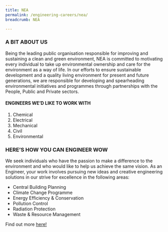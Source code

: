 ```yaml
---
title: NEA
permalink: /engineering-careers/nea/
breadcrumb: NEA

---
```



### A BIT ABOUT US
Being the leading public organisation responsible for improving and sustaining a clean and green environment, NEA is committed to motivating every individual to take up environmental ownership and care for the environment as a way of life. In our efforts to ensure sustainable development and a quality living environment for present and future generations, we are responsible for developing and spearheading environmental initiatives and programmes through partnerships with the People, Public and Private sectors.

#### ENGINEERS WE’D LIKE TO WORK WITH
1. Chemical
2. Electrical
3. Mechanical
4. Civil
5. Environmental

### HERE’S HOW YOU CAN ENGINEER WOW
We seek individuals who have the passion to make a difference to the environment and who would like to help us achieve the same vision. As an Engineer, your work involves pursuing new ideas and creative engineering solutions in our strive for excellence in the following areas:

- Central Building Planning
- Climate Change Programme
- Energy Efficiency & Conservation
- Pollution Control
- Radiation Protection
- Waste & Resource Management

Find out more <a href="https://www.nea.gov.sg/corporate-functions/who-we-are/careers/job-opportunities" target="_blank">here!</a>
